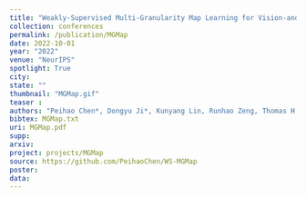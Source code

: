 ```yaml
---
title: "Weakly-Supervised Multi-Granularity Map Learning for Vision-and-Language Navigation"
collection: conferences
permalink: /publication/MGMap
date: 2022-10-01
year: "2022"
venue: "NeurIPS"
spotlight: True
city: 
state: ""
thumbnail: "MGMap.gif"
teaser : 
authors: "Peihao Chen*, Dongyu Ji*, Kunyang Lin, Runhao Zeng, Thomas H Li, Mingkui Tan, Chuang Gan"
bibtex: MGMap.txt
uri: MGMap.pdf
supp:
arxiv: 
project: projects/MGMap
source: https://github.com/PeihaoChen/WS-MGMap
poster: 
data:
---
```

